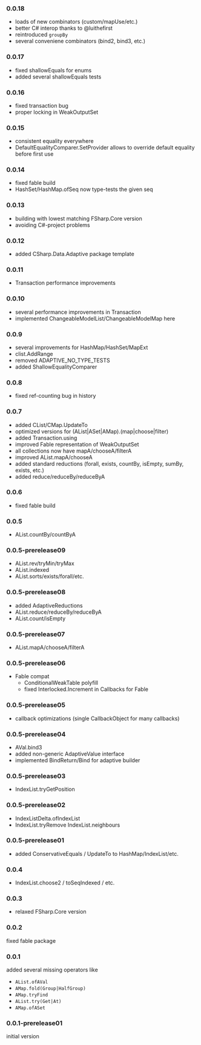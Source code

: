 ### 0.0.18
* loads of new combinators (custom/mapUse/etc.)
* better C# interop thanks to @luithefirst
* reintroduced `groupBy`
* several conveniene combinators (bind2, bind3, etc.)

### 0.0.17
* fixed shallowEquals for enums
* added several shallowEquals tests

### 0.0.16
* fixed transaction bug
* proper locking in WeakOutputSet

### 0.0.15
* consistent equality everywhere
* DefaultEqualityComparer.SetProvider allows to override default equality before first use

### 0.0.14
* fixed fable build
* HashSet/HashMap.ofSeq now type-tests the given seq

### 0.0.13
* building with lowest matching FSharp.Core version
* avoiding C#-project problems

### 0.0.12
* added CSharp.Data.Adaptive package template

### 0.0.11
* Transaction performance improvements

### 0.0.10
* several performance improvements in Transaction
* implemented ChangeableModelList/ChangeableModelMap here 

### 0.0.9
* several improvements for HashMap/HashSet/MapExt
* clist.AddRange
* removed ADAPTIVE_NO_TYPE_TESTS
* added ShallowEqualityComparer

### 0.0.8
* fixed ref-counting bug in history

### 0.0.7
* added CList/CMap.UpdateTo
* optimized versions for (AList|ASet|AMap).(map|choose|filter)
* added Transaction.using
* improved Fable representation of WeakOutputSet
* all collections now have mapA/chooseA/filterA
* improved AList.mapA/chooseA
* added standard reductions (forall, exists, countBy, isEmpty, sumBy, exists, etc.)
* added reduce/reduceBy/reduceByA

### 0.0.6
* fixed fable build

### 0.0.5
* AList.countBy/countByA

### 0.0.5-prerelease09
* AList.rev/tryMin/tryMax
* AList.indexed
* AList.sorts/exists/forall/etc.

### 0.0.5-prerelease08
* added AdaptiveReductions
* AList.reduce/reduceBy/reduceByA
* AList.count/isEmpty

### 0.0.5-prerelease07
* AList.mapA/chooseA/filterA

### 0.0.5-prerelease06
* Fable compat
    * ConditionalWeakTable polyfill
    * fixed Interlocked.Increment in Callbacks for Fable

### 0.0.5-prerelease05
* callback optimizations (single CallbackObject for many callbacks)

### 0.0.5-prerelease04
* AVal.bind3
* added non-generic AdaptiveValue interface
* implemented Bind<N>Return/Bind<N> for adaptive builder

### 0.0.5-prerelease03
* IndexList.tryGetPosition

### 0.0.5-prerelease02
* IndexListDelta.ofIndexList
* IndexList.tryRemove IndexList.neighbours

### 0.0.5-prerelease01
* added ConservativeEquals / UpdateTo to HashMap/IndexList/etc.

### 0.0.4
* IndexList.choose2 / toSeqIndexed / etc.

### 0.0.3
* relaxed FSharp.Core version

### 0.0.2
fixed fable package

### 0.0.1
added several missing operators like
* `AList.ofAVal`
* `AMap.fold(Group|HalfGroup)`
* `AMap.tryFind`
* `AList.try(Get|At)`
* `AMap.ofASet`

### 0.0.1-prerelease01
initial version